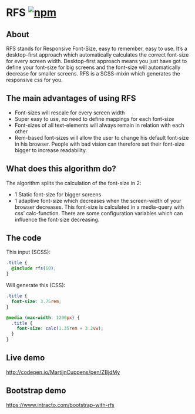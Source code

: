 # RFS [![npm][npm-image]][npm-url]
[npm-image]: https://img.shields.io/npm/v/rfs.svg
[npm-url]: https://npmjs.org/package/rfs

## About
RFS stands for Responsive Font-Size, easy to remember, easy to use. It’s a desktop-first approach which automatically calculates the correct font-size for every screen width. Desktop-first approach means you just have got to define your font-size for big screens and the font-size will automatically decrease for smaller screens. RFS is a SCSS-mixin which generates the responsive css for you.

## The main advantages of using RFS
- Font-sizes will rescale for every screen width
- Super easy to use, no need to define mappings for each font-size
- Font-sizes of all text-elements will always remain in relation with each other
- Rem-based font-sizes will allow the user to change his default font-size in his browser. People with bad vision can therefore set their font-size bigger to increase readability.

## What does this algorithm do?
The algorithm splits the calculation of the font-size in 2:

- 1 Static font-size for bigger screens
- 1 adaptive font-size which decreases when the screen-width of your browser decreases. This font-size is calculated in a media-query with css’ calc-function.
There are some configuration variables which can influence the font-size decreasing.

## The code
This input (SCSS):
```scss
.title {
  @include rfs(60);
}
```

Will generate this (CSS):
```css
.title {
  font-size: 3.75rem;
}

@media (max-width: 1200px) {
  .title {
    font-size: calc(1.35rem + 3.2vw); 
  }
}
```
## Live demo
http://codepen.io/MartijnCuppens/pen/ZBjdMy

## Bootstrap demo
https://www.intracto.com/bootstrap-with-rfs
